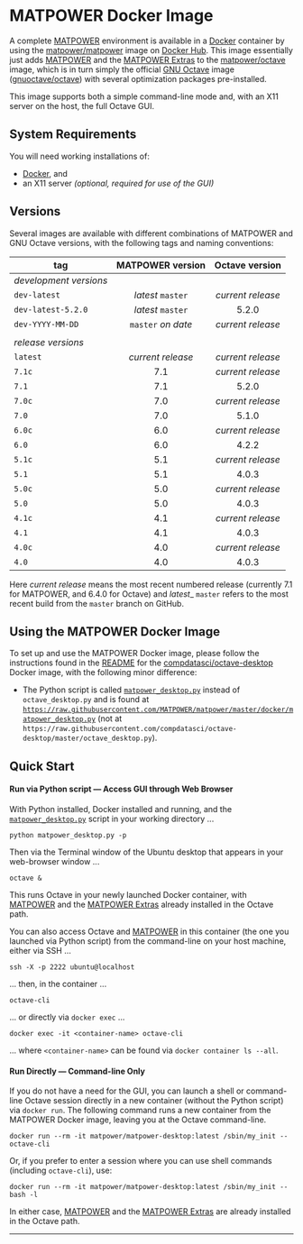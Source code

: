 MATPOWER Docker Image
=====================

A complete [MATPOWER][0] environment is available in a [Docker][1]
container by using the [matpower/matpower][2] image on [Docker Hub][3].
This image essentially just adds [MATPOWER][4] and the [MATPOWER
Extras][5] to the [matpower/octave][6] image, which is in turn simply
the official [GNU Octave][8] image ([gnuoctave/octave][7]) with several
optimization packages pre-installed.

This image supports both a simple command-line mode and, with an X11
server on the host, the full Octave GUI.


System Requirements
-------------------

You will need working installations of:
- [Docker][9], and
- an X11 server _(optional, required for use of the GUI)_


Versions
--------

Several images are available with different combinations of MATPOWER and
GNU Octave versions, with the following tags and naming conventions:

|       tag          |  MATPOWER version  |  Octave version   |
| ------------------ | :----------------: | :---------------: |
| _development versions_
| `dev-latest`       | _latest_ `master`  | _current release_ |
| `dev-latest-5.2.0` | _latest_ `master`  |       5.2.0       |
| `dev-YYYY-MM-DD`   | `master` _on date_ | _current release_ |
|                    |                    |                   |
| _release versions_
| `latest`           | _current release_  | _current release_ |
| `7.1c`             |        7.1         | _current release_ |
| `7.1`              |        7.1         |       5.2.0       |
| `7.0c`             |        7.0         | _current release_ |
| `7.0`              |        7.0         |       5.1.0       |
| `6.0c`             |        6.0         | _current release_ |
| `6.0`              |        6.0         |       4.2.2       |
| `5.1c`             |        5.1         | _current release_ |
| `5.1`              |        5.1         |       4.0.3       |
| `5.0c`             |        5.0         | _current release_ |
| `5.0`              |        5.0         |       4.0.3       |
| `4.1c`             |        4.1         | _current release_ |
| `4.1`              |        4.1         |       4.0.3       |
| `4.0c`             |        4.0         | _current release_ |
| `4.0`              |        4.0         |       4.0.3       |

Here _current release_ means the most recent numbered release (currently
7.1 for MATPOWER, and 6.4.0 for Octave) and _latest__ `master` refers to
the most recent build from the `master` branch on GitHub.


Using the MATPOWER Docker Image
-------------------------------

To set up and use the MATPOWER Docker image, please follow the instructions
found in the [README][11] for the [compdatasci/octave-desktop][6] Docker image,
with the following minor difference:

- The Python script is called [`matpower_desktop.py`][12] instead of
  `octave_desktop.py` and is found at
  [`https://raw.githubusercontent.com/MATPOWER/matpower/master/docker/matpower_desktop.py`][12]
  (not at `https://raw.githubusercontent.com/compdatasci/octave-desktop/master/octave_desktop.py`).


Quick Start
-----------

#### Run via Python script — Access GUI through Web Browser
With Python installed, Docker installed and running, and the
[`matpower_desktop.py`][12] script in your working directory ...
```
python matpower_desktop.py -p
```

Then via the Terminal window of the Ubuntu desktop that appears in your
web-browser window ...
```
octave &
```

This runs Octave in your newly launched Docker container, with [MATPOWER][4]
and the [MATPOWER Extras][5] already installed in the Octave path.

You can also access Octave and [MATPOWER][4] in this container (the one
you launched via Python script) from the command-line on your host machine,
either via SSH ...
```
ssh -X -p 2222 ubuntu@localhost
```
... then, in the container ...
```
octave-cli
```

... or directly via `docker exec` ...
```
docker exec -it <container-name> octave-cli
```
... where `<container-name>` can be found via `docker container ls --all`.


#### Run Directly — Command-line Only

If you do not have a need for the GUI, you can launch a shell or command-line
Octave session directly in a new container (without the Python script) via
`docker run`. The following command runs a new container from the MATPOWER
Docker image, leaving you at the Octave command-line.
```
docker run --rm -it matpower/matpower-desktop:latest /sbin/my_init -- octave-cli
```
Or, if you prefer to enter a session where you can use shell commands
(including `octave-cli`), use:
```
docker run --rm -it matpower/matpower-desktop:latest /sbin/my_init -- bash -l
```
In either case, [MATPOWER][4] and the [MATPOWER Extras][5] are already
installed in the Octave path.

---

[0]: https://matpower.org
[1]: https://www.docker.com
[2]: https://hub.docker.com/r/matpower/matpower
[3]: https://hub.docker.com/
[4]: https://github.com/MATPOWER/matpower
[5]: https://github.com/MATPOWER/matpower-extras
[6]: https://hub.docker.com/r/matpower/octave
[7]: https://hub.docker.com/r/gnuoctave/octave
[8]: https://octave.org
[9]: https://www.docker.com/products/docker-desktop
    [10]: https://www.python.org
[11]: https://github.com/compdatasci/octave-desktop/blob/master/README.md
[12]: https://raw.githubusercontent.com/MATPOWER/matpower/master/docker/matpower_desktop.py
[13]: https://hub.docker.com/r/matpower/matpower-desktop
